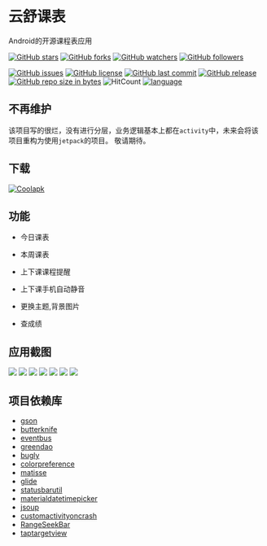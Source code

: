 # 云舒课表
Android的开源课程表应用

[![GitHub stars](https://img.shields.io/github/stars/itning/YunShuClassSchedule.svg?style=social&label=Stars)](https://github.com/itning/YunShuClassSchedule/stargazers)
[![GitHub forks](https://img.shields.io/github/forks/itning/YunShuClassSchedule.svg?style=social&label=Fork)](https://github.com/itning/YunShuClassSchedule/network/members)
[![GitHub watchers](https://img.shields.io/github/watchers/itning/YunShuClassSchedule.svg?style=social&label=Watch)](https://github.com/itning/YunShuClassSchedule/watchers)
[![GitHub followers](https://img.shields.io/github/followers/itning.svg?style=social&label=Follow)](https://github.com/itning?tab=followers)

[![GitHub issues](https://img.shields.io/github/issues/itning/YunShuClassSchedule.svg)](https://github.com/itning/YunShuClassSchedule/issues)
[![GitHub license](https://img.shields.io/github/license/itning/YunShuClassSchedule.svg)](https://github.com/itning/YunShuClassSchedule/blob/master/LICENSE)
[![GitHub last commit](https://img.shields.io/github/last-commit/itning/YunShuClassSchedule.svg)](https://github.com/itning/YunShuClassSchedule/commits)
[![GitHub release](https://img.shields.io/github/release/itning/YunShuClassSchedule.svg)](https://github.com/itning/YunShuClassSchedule/releases)
[![GitHub repo size in bytes](https://img.shields.io/github/repo-size/itning/YunShuClassSchedule.svg)](https://github.com/itning/YunShuClassSchedule)
![HitCount](https://hitcount.itning.top/?u=itning&r=YunShuClassSchedule)
[![language](https://img.shields.io/badge/language-Kotlin-green.svg)](https://github.com/itning/YunShuClassSchedule)

## 不再维护

该项目写的很烂，没有进行分层，业务逻辑基本上都在``activity``中，未来会将该项目重构为使用``jetpack``的项目。
敬请期待。

## 下载
[![Coolapk](https://github.com/itning/YunShuClassSchedule/blob/master/extra/coolapk.png)](https://www.coolapk.com/apk/top.itning.yunshuclassschedule)
## 功能
- 今日课表

- 本周课表

- 上下课课程提醒

- 上下课手机自动静音

- 更换主题,背景图片

- 查成绩
## 应用截图
![](https://github.com/itning/YunShuClassSchedule/blob/master/extra/a.png)
![](https://github.com/itning/YunShuClassSchedule/blob/master/extra/b.png)
![](https://github.com/itning/YunShuClassSchedule/blob/master/extra/c.png)
![](https://github.com/itning/YunShuClassSchedule/blob/master/extra/d.png)
![](https://github.com/itning/YunShuClassSchedule/blob/master/extra/e.png)
![](https://github.com/itning/YunShuClassSchedule/blob/master/extra/f.png)
![](https://github.com/itning/YunShuClassSchedule/blob/master/extra/g.png)
## 项目依赖库
- [gson](https://github.com/google/gson)
- [butterknife](https://github.com/JakeWharton/butterknife)
- [eventbus](https://github.com/greenrobot/EventBus)
- [greendao](https://github.com/greenrobot/greenDAO)
- [bugly](https://bugly.qq.com)
- [colorpreference](https://github.com/kizitonwose/colorpreference)
- [matisse](https://github.com/zhihu/Matisse)
- [glide](https://github.com/bumptech/glide)
- [statusbarutil](https://github.com/laobie/StatusBarUtil)
- [materialdatetimepicker](https://github.com/wdullaer/MaterialDateTimePicker)
- [jsoup](https://github.com/jhy/jsoup)
- [customactivityoncrash](https://github.com/Ereza/CustomActivityOnCrash)
- [RangeSeekBar](https://github.com/Jay-Goo/RangeSeekBar)
- [taptargetview](https://github.com/KeepSafe/TapTargetView)
